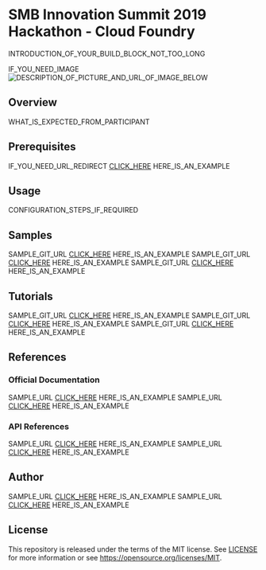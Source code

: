 # SMB Innovation Summit 2019 Hackathon - Cloud Foundry
INTRODUCTION_OF_YOUR_BUILD_BLOCK_NOT_TOO_LONG

IF_YOU_NEED_IMAGE
![DESCRIPTION_OF_PICTURE_AND_URL_OF_IMAGE_BELOW](https://s3.amazonaws.com/tinycards/image/0c771449acaecb388c58d8805d966f61)
## Overview
WHAT_IS_EXPECTED_FROM_PARTICIPANT

## Prerequisites
IF_YOU_NEED_URL_REDIRECT [CLICK_HERE](https://bla_bla_bla) HERE_IS_AN_EXAMPLE

## Usage
CONFIGURATION_STEPS_IF_REQUIRED

## Samples
SAMPLE_GIT_URL [CLICK_HERE](https://bla_bla_bla) HERE_IS_AN_EXAMPLE
SAMPLE_GIT_URL [CLICK_HERE](https://bla_bla_bla) HERE_IS_AN_EXAMPLE
SAMPLE_GIT_URL [CLICK_HERE](https://bla_bla_bla) HERE_IS_AN_EXAMPLE

## Tutorials
SAMPLE_GIT_URL [CLICK_HERE](https://bla_bla_bla) HERE_IS_AN_EXAMPLE
SAMPLE_GIT_URL [CLICK_HERE](https://bla_bla_bla) HERE_IS_AN_EXAMPLE
SAMPLE_GIT_URL [CLICK_HERE](https://bla_bla_bla) HERE_IS_AN_EXAMPLE

## References
### Official Documentation
SAMPLE_URL [CLICK_HERE](https://bla_bla_bla) HERE_IS_AN_EXAMPLE
SAMPLE_URL [CLICK_HERE](https://bla_bla_bla) HERE_IS_AN_EXAMPLE

### API References
SAMPLE_URL [CLICK_HERE](https://bla_bla_bla) HERE_IS_AN_EXAMPLE
SAMPLE_URL [CLICK_HERE](https://bla_bla_bla) HERE_IS_AN_EXAMPLE

## Author
SAMPLE_URL [CLICK_HERE](https://bla_bla_bla) HERE_IS_AN_EXAMPLE
SAMPLE_URL [CLICK_HERE](https://bla_bla_bla) HERE_IS_AN_EXAMPLE

## License
This repository is released under the terms of the MIT license.
See [LICENSE](https://github.com/B1SA/hackathon/blob/master/LICENSE) for more information or see https://opensource.org/licenses/MIT.
